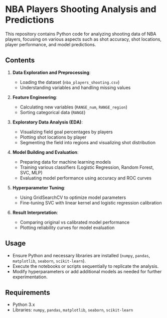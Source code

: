 # NBA Players Shooting Analysis and Predictions

This repository contains Python code for analyzing shooting data of NBA players, focusing on various aspects such as shot accuracy, shot locations, player performance, and model predictions.

## Contents

1. **Data Exploration and Preprocessing**:
   - Loading the dataset (`nba_players_shooting.csv`)
   - Understanding variables and handling missing values

2. **Feature Engineering**:
   - Calculating new variables (`RANGE_num`, `RANGE_region`)
   - Sorting categorical data (`RANGE`)

3. **Exploratory Data Analysis (EDA)**:
   - Visualizing field goal percentages by players
   - Plotting shot locations by player
   - Segmenting the field into regions and visualizing shot distribution

4. **Model Building and Evaluation**:
   - Preparing data for machine learning models
   - Training various classifiers (Logistic Regression, Random Forest, SVC, MLP)
   - Evaluating model performance using accuracy and ROC curves

5. **Hyperparameter Tuning**:
   - Using GridSearchCV to optimize model parameters
   - Fine-tuning SVC with linear kernel and logistic regression calibration

6. **Result Interpretation**:
   - Comparing original vs calibrated model performance
   - Plotting reliability curves for model evaluation

## Usage
- Ensure Python and necessary libraries are installed (`numpy`, `pandas`, `matplotlib`, `seaborn`, `scikit-learn`).
- Execute the notebooks or scripts sequentially to replicate the analysis.
- Modify hyperparameters or add additional models as needed for further experimentation.

## Requirements
- Python 3.x
- Libraries: `numpy`, `pandas`, `matplotlib`, `seaborn`, `scikit-learn`
